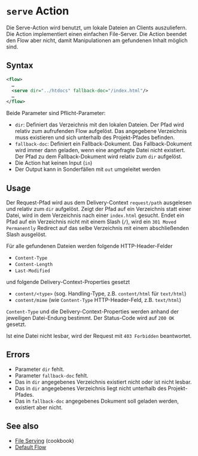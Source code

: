 # `serve` Action

Die Serve-Action wird benutzt, um lokale Dateien an Clients auszuliefern. Die Action implementiert einen einfachen File-Server. Die Action beendet den Flow aber nicht, damit Manipulationen am gefundenen Inhalt möglich sind.

## Syntax

```xml
<flow>
  …
  <serve dir="../htdocs" fallback-doc="/index.html"/>
  …
</flow>
```

Beide Parameter sind Pflicht-Parameter:

* `dir`: Definiert das Verzeichnis mit den lokalen Dateien. Der Pfad wird relativ zum aufrufenden Flow aufgelöst. Das angegebene Verzeichnis muss existieren und sich unterhalb des Projekt-Pfades befinden.
* `fallback-doc`: Definiert ein Fallback-Dokument. Das Fallback-Dokument wird immer dann geladen, wenn eine angefragte Datei nicht existiert. Der Pfad zu dem Fallback-Dokument wird relativ zum `dir` aufgelöst.
* Die Action hat keinen Input (`in`)
* Der Output kann in Sonderfällen mit `out` umgeleitet werden

## Usage

Der Request-Pfad wird aus dem Delivery-Context `request/path` ausgelesen und relativ zum `dir` aufgelöst. Zeigt der Pfad auf ein Verzeichnis statt einer Datei, wird in dem Verzeichnis nach einer `index.html` gesucht. Endet ein Pfad auf ein Verzeichnis nicht mit einem Slash (`/`), wird ein `301 Moved Permanently` Redirect auf das selbe Verzeichnis mit einem abschließenden Slash ausgelöst.

Für alle gefundenen Dateien werden folgende HTTP-Header-Felder

* `Content-Type`
* `Content-Length`
* `Last-Modified`

und folgende Delivery-Context-Properties gesetzt

* `content/<type>` (sog. Handling-Type, z.B. `content/html` für `text/html`)
* `content/mime` (wie `Content-Type` HTTP-Header-Feld, z.B. `text/html`)

`Content-Type` und die Delivery-Context-Properties werden anhand der jeweiligen Datei-Endung bestimmt. Der Status-Code wird auf `200 OK` gesetzt.

Ist eine Datei nicht lesbar, wird der Request mit `403 Forbidden` beantwortet.

## Errors

* Parameter `dir` fehlt.
* Parameter `fallback-doc` fehlt.
* Das in `dir` angegebenes Verzeichnis existiert nicht oder ist nicht lesbar.
* Das in `dir` angegebenes Verzeichnis liegt nicht unterhalb des Projekt-Pfades.
* Das in `fallback-doc` angegebenes Dokument soll geladen werden, existiert aber nicht.


## See also

* [File Serving](/cookbook/file-serving.md) (cookbook)
* [Default Flow](/reference/flow.md#default-flow)
